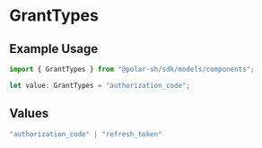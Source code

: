 # GrantTypes

## Example Usage

```typescript
import { GrantTypes } from "@polar-sh/sdk/models/components";

let value: GrantTypes = "authorization_code";
```

## Values

```typescript
"authorization_code" | "refresh_token"
```
